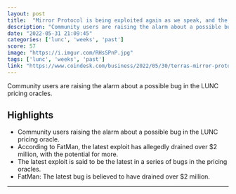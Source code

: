 ```yaml
---
layout: post
title:  "Mirror Protocol is being exploited again as we speak, and the devs are completely MIA."
description: "Community users are raising the alarm about a possible bug in the LUNC pricing oracles."
date: "2022-05-31 21:09:45"
categories: ['lunc', 'weeks', 'past']
score: 57
image: "https://i.imgur.com/RHsSPnP.jpg"
tags: ['lunc', 'weeks', 'past']
link: "https://www.coindesk.com/business/2022/05/30/terras-mirror-protocol-allegedly-suffers-new-exploit/"
---
```


Community users are raising the alarm about a possible bug in the LUNC pricing oracles.

## Highlights

- Community users raising the alarm about a possible bug in the LUNC pricing oracle.
- According to FatMan, the latest exploit has allegedly drained over $2 million, with the potential for more.
- The latest exploit is said to be the latest in a series of bugs in the pricing oracles.
- FatMan: The latest bug is believed to have drained over $2 million.

---
